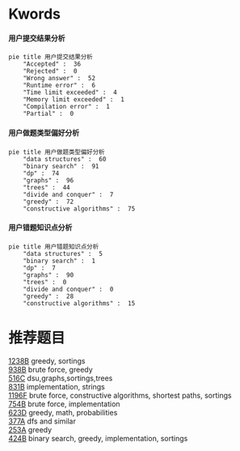# Kwords

<!-- tabs:start -->



#### **用户提交结果分析**

```mermaid
pie title 用户提交结果分析
    "Accepted" :  36
    "Rejected" :  0
    "Wrong answer" :  52
    "Runtime error" :  6
    "Time limit exceeded" :  4
    "Memory limit exceeded" :  1
    "Compilation error" :  1
    "Partial" :  0
```

#### **用户做题类型偏好分析**

```mermaid
pie title 用户做题类型偏好分析
    "data structures" :  60
    "binary search" :  91
    "dp" :  74
    "graphs" :  96
    "trees" :  44
    "divide and conquer" :  7
    "greedy" :  72
    "constructive algorithms" :  75
```
#### **用户错题知识点分析**

```mermaid
pie title 用户错题知识点分析
    "data structures" :  5
    "binary search" :  1
    "dp" :  7
    "graphs" :  90
    "trees" :  0
    "divide and conquer" :  0
    "greedy" :  28
    "constructive algorithms" :  15
```



<!-- tabs:end -->
# 推荐题目
[1238B](https://codeforces.com/contest/1238/problem/B)		greedy,
                        sortings		  
[938B](https://codeforces.com/contest/938/problem/B)		brute force,
                        greedy		  
[516C](https://codeforces.com/contest/516/problem/C)		dsu,graphs,sortings,trees		  
[831B](https://codeforces.com/contest/831/problem/B)		implementation,
                        strings		  
[1196F](https://codeforces.com/contest/1196/problem/F)		brute force,
                        constructive algorithms,
                        shortest paths,
                        sortings		  
[754B](https://codeforces.com/contest/754/problem/B)		brute force,
                        implementation		  
[623D](https://codeforces.com/contest/623/problem/D)		greedy,
                        math,
                        probabilities		  
[377A](https://codeforces.com/contest/377/problem/A)		dfs and similar		  
[253A](https://codeforces.com/contest/253/problem/A)		greedy		  
[424B](https://codeforces.com/contest/424/problem/B)		binary search,
                        greedy,
                        implementation,
                        sortings		  
